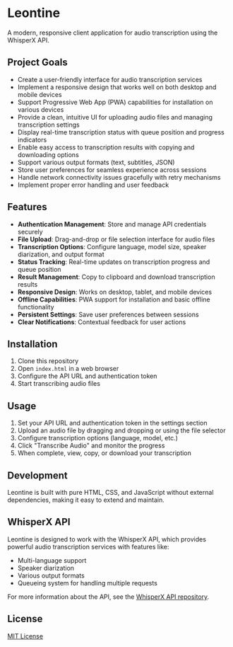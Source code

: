 # Leontine

A modern, responsive client application for audio transcription using the WhisperX API.

## Project Goals

- Create a user-friendly interface for audio transcription services
- Implement a responsive design that works well on both desktop and mobile devices
- Support Progressive Web App (PWA) capabilities for installation on various devices
- Provide a clean, intuitive UI for uploading audio files and managing transcription settings
- Display real-time transcription status with queue position and progress indicators
- Enable easy access to transcription results with copying and downloading options
- Support various output formats (text, subtitles, JSON)
- Store user preferences for seamless experience across sessions
- Handle network connectivity issues gracefully with retry mechanisms
- Implement proper error handling and user feedback

## Features

- **Authentication Management**: Store and manage API credentials securely
- **File Upload**: Drag-and-drop or file selection interface for audio files
- **Transcription Options**: Configure language, model size, speaker diarization, and output format
- **Status Tracking**: Real-time updates on transcription progress and queue position
- **Result Management**: Copy to clipboard and download transcription results
- **Responsive Design**: Works on desktop, tablet, and mobile devices
- **Offline Capabilities**: PWA support for installation and basic offline functionality
- **Persistent Settings**: Save user preferences between sessions
- **Clear Notifications**: Contextual feedback for user actions

## Installation

1. Clone this repository
2. Open `index.html` in a web browser
3. Configure the API URL and authentication token
4. Start transcribing audio files

## Usage

1. Set your API URL and authentication token in the settings section
2. Upload an audio file by dragging and dropping or using the file selector
3. Configure transcription options (language, model, etc.)
4. Click "Transcribe Audio" and monitor the progress
5. When complete, view, copy, or download your transcription

## Development

Leontine is built with pure HTML, CSS, and JavaScript without external dependencies, making it easy to extend and maintain.

## WhisperX API

Leontine is designed to work with the WhisperX API, which provides powerful audio transcription services with features like:

- Multi-language support
- Speaker diarization
- Various output formats
- Queueing system for handling multiple requests

For more information about the API, see the [WhisperX API repository](https://github.com/jbousquie/whisper_api).

## License

[MIT License](LICENSE)
